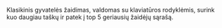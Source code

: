 Klasikinis gyvatelės žaidimas,
valdomas su klaviatūros rodyklėmis, 
surink kuo daugiau taškų ir patek į 
top 5 geriausių žaidėjų sąrašą.
